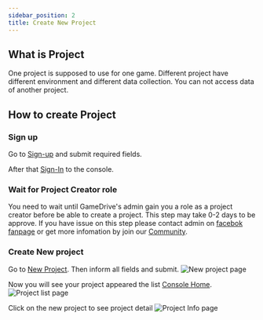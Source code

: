 ```yaml
---
sidebar_position: 2
title: Create New Project
---
```


## What is Project

One project is supposed to use for one game. Different project have different environment and different data collection. You can not access data of another project.

## How to create Project

### Sign up

Go to [Sign-up](https://console.gamedrive.cc/sign-up) and submit required fields.

After that [Sign-In](https://console.gamedrive.cc/sign-up) to the console.

### Wait for Project Creator role

You need to wait until GameDrive's admin gain you a role as a project creator before be able to create a project. This step may take 0-2 days to be approve. If you have issue on this step please contact admin on [facebok fanpage](https://www.facebook.com/gamedrive.cc) or get more infomation by join our [Community](https://www.gamedrive.cc/community).

### Create New project

Go to [New Project](https://console.gamedrive.cc/projects/new). Then inform all fields and submit.
![New project page](/path/to/image.png)

Now you will see your project appeared the list [Console Home](https://console.gamedrive.cc/home).
![Project list page](/path/to/image.png)

Click on the new project to see project detail
![Project Info page](/path/to/image.png)
